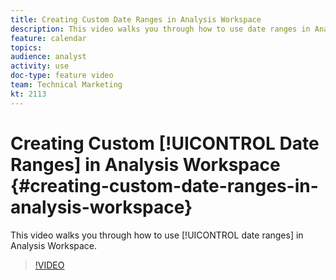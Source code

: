 ```yaml
---
title: Creating Custom Date Ranges in Analysis Workspace
description: This video walks you through how to use date ranges in Analysis Workspace.
feature: calendar
topics: 
audience: analyst
activity: use
doc-type: feature video
team: Technical Marketing
kt: 2113
---
```


# Creating Custom [!UICONTROL Date Ranges] in Analysis Workspace {#creating-custom-date-ranges-in-analysis-workspace}

This video walks you through how to use [!UICONTROL date ranges] in Analysis Workspace.

>[!VIDEO](https://video.tv.adobe.com/v/23975/?quality=12)